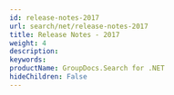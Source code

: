 ```yaml
---
id: release-notes-2017
url: search/net/release-notes-2017
title: Release Notes - 2017
weight: 4
description: 
keywords: 
productName: GroupDocs.Search for .NET
hideChildren: False
---
```

